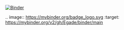 
[![Binder](https://mybinder.org/badge_logo.svg)](https://mybinder.org/v2/gh/Egade/binder/main)

.. image:: https://mybinder.org/badge_logo.svg
 :target: https://mybinder.org/v2/gh/Egade/binder/main
